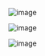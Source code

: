 ![image](https://github.com/user-attachments/assets/68d4da99-1813-4e78-b8fc-77a6e1b33fa0)

![image](https://github.com/user-attachments/assets/1427bc0d-d720-4ad5-8bdc-15fbf520fb54)

![image](https://github.com/user-attachments/assets/968431d0-e8df-43cc-ae7d-6c4f1c9c0799)
